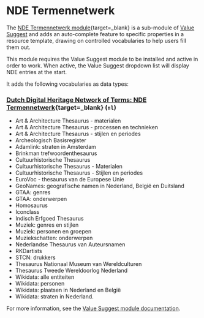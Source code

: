 # NDE Termennetwerk

The [NDE Termennetwerk module](https://omeka.org/s/modules/NdeTermennetwerk/){target=_blank} is a sub-module of [Value Suggest](valuesuggest.md) and adds an auto-complete feature to specific properties in a resource template, drawing on controlled vocabularies to help users fill them out. 

This module requires the Value Suggest module to be installed and active in order to work. When active, the Value Suggest dropdown list will display NDE entries at the start.

It adds the following vocabularies as data types:

### [Dutch Digital Heritage Network of Terms: NDE Termennetwerk](https://termennetwerk.netwerkdigitaalerfgoed.nl/){target=_blank} (`nl`)

- Art & Architecture Thesaurus - materialen
- Art & Architecture Thesaurus - processen en technieken
- Art & Architecture Thesaurus - stijlen en periodes
- Archeologisch Basisregister
- Adamlink: straten in Amsterdam
- Brinkman trefwoordenthesaurus
- Cultuurhistorische Thesaurus
- Cultuurhistorische Thesaurus - Materialen
- Cultuurhistorische Thesaurus - Stijlen en periodes
- EuroVoc - thesaurus van de Europese Unie
- GeoNames: geografische namen in Nederland, België en Duitsland
- GTAA: genres
- GTAA: onderwerpen
- Homosaurus
- Iconclass
- Indisch Erfgoed Thesaurus
- Muziek: genres en stijlen
- Muziek: personen en groepen
- Muziekschatten: onderwerpen
- Nederlandse Thesaurus van Auteursnamen
- RKDartists
- STCN: drukkers
- Thesaurus Nationaal Museum van Wereldculturen
- Thesaurus Tweede Wereldoorlog Nederland
- Wikidata: alle entiteiten
- Wikidata: personen
- Wikidata: plaatsen in Nederland en België
- Wikidata: straten in Nederland.

For more information, see the [Value Suggest module documentation](valuesuggest.md).